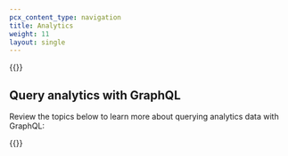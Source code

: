 ```yaml
---
pcx_content_type: navigation
title: Analytics
weight: 11
layout: single
---
```


{{<render file="_network-analytics.md" productFolder="magic-wan" withParameters="Magic Transit">}}

## Query analytics with GraphQL

Review the topics below to learn more about querying analytics data with GraphQL:

{{<directory-listing>}}